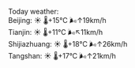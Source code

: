 Today weather:  
Beijing: ☀️   🌡️+15°C 🌬️↑19km/h  
Tianjin: ☀️   🌡️+11°C 🌬️↖11km/h  
Shijiazhuang: ☀️   🌡️+18°C 🌬️↑26km/h  
Tangshan: ☀️   🌡️+17°C 🌬️↑21km/h  
